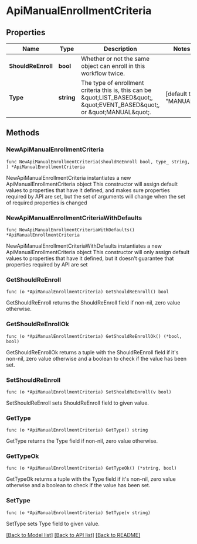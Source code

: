 # ApiManualEnrollmentCriteria

## Properties

Name | Type | Description | Notes
------------ | ------------- | ------------- | -------------
**ShouldReEnroll** | **bool** | Whether or not the same object can enroll in this workflow twice. | 
**Type** | **string** | The type of enrollment criteria this is, this can be \&quot;LIST_BASED\&quot;, \&quot;EVENT_BASED\&quot;, or \&quot;MANUAL\&quot;. | [default to "MANUAL"]

## Methods

### NewApiManualEnrollmentCriteria

`func NewApiManualEnrollmentCriteria(shouldReEnroll bool, type_ string, ) *ApiManualEnrollmentCriteria`

NewApiManualEnrollmentCriteria instantiates a new ApiManualEnrollmentCriteria object
This constructor will assign default values to properties that have it defined,
and makes sure properties required by API are set, but the set of arguments
will change when the set of required properties is changed

### NewApiManualEnrollmentCriteriaWithDefaults

`func NewApiManualEnrollmentCriteriaWithDefaults() *ApiManualEnrollmentCriteria`

NewApiManualEnrollmentCriteriaWithDefaults instantiates a new ApiManualEnrollmentCriteria object
This constructor will only assign default values to properties that have it defined,
but it doesn't guarantee that properties required by API are set

### GetShouldReEnroll

`func (o *ApiManualEnrollmentCriteria) GetShouldReEnroll() bool`

GetShouldReEnroll returns the ShouldReEnroll field if non-nil, zero value otherwise.

### GetShouldReEnrollOk

`func (o *ApiManualEnrollmentCriteria) GetShouldReEnrollOk() (*bool, bool)`

GetShouldReEnrollOk returns a tuple with the ShouldReEnroll field if it's non-nil, zero value otherwise
and a boolean to check if the value has been set.

### SetShouldReEnroll

`func (o *ApiManualEnrollmentCriteria) SetShouldReEnroll(v bool)`

SetShouldReEnroll sets ShouldReEnroll field to given value.


### GetType

`func (o *ApiManualEnrollmentCriteria) GetType() string`

GetType returns the Type field if non-nil, zero value otherwise.

### GetTypeOk

`func (o *ApiManualEnrollmentCriteria) GetTypeOk() (*string, bool)`

GetTypeOk returns a tuple with the Type field if it's non-nil, zero value otherwise
and a boolean to check if the value has been set.

### SetType

`func (o *ApiManualEnrollmentCriteria) SetType(v string)`

SetType sets Type field to given value.



[[Back to Model list]](../README.md#documentation-for-models) [[Back to API list]](../README.md#documentation-for-api-endpoints) [[Back to README]](../README.md)


